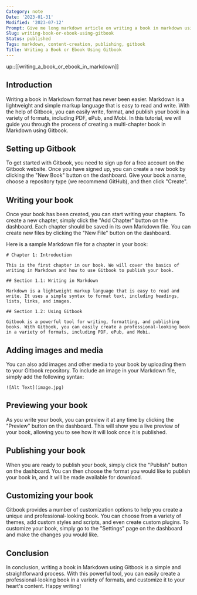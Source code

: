 ```yaml
---
Category: note
Date: '2023-01-31'
Modified: '2023-07-12'
Prompt: Give me long markdown article on writing a book in markdown using gitbook. The article is tutorial style with proper introduction and detailed guidance. Can be based on creation of exemplary book with some minimal, multi-chapter content.
Slug: writing-book-or-ebook-using-gitbook
Status: published
Tags: markdown, content-creation, publishing, gitbook
Title: Writing a Book or Ebook Using Gitbook
---
```


up::[[writing_a_book_or_ebook_in_markdown]]

## Introduction

Writing a book in Markdown format has never been easier. Markdown is a lightweight and simple markup language that is easy to read and write. With the help of Gitbook, you can easily write, format, and publish your book in a variety of formats, including PDF, ePub, and Mobi. In this tutorial, we will guide you through the process of creating a multi-chapter book in Markdown using Gitbook.

## Setting up Gitbook

To get started with Gitbook, you need to sign up for a free account on the Gitbook website. Once you have signed up, you can create a new book by clicking the "New Book" button on the dashboard. Give your book a name, choose a repository type (we recommend GitHub), and then click "Create".

## Writing your book

Once your book has been created, you can start writing your chapters. To create a new chapter, simply click the "Add Chapter" button on the dashboard. Each chapter should be saved in its own Markdown file. You can create new files by clicking the "New File" button on the dashboard.

Here is a sample Markdown file for a chapter in your book:

```
# Chapter 1: Introduction

This is the first chapter in our book. We will cover the basics of writing in Markdown and how to use Gitbook to publish your book.

## Section 1.1: Writing in Markdown

Markdown is a lightweight markup language that is easy to read and write. It uses a simple syntax to format text, including headings, lists, links, and images.

## Section 1.2: Using Gitbook

Gitbook is a powerful tool for writing, formatting, and publishing books. With Gitbook, you can easily create a professional-looking book in a variety of formats, including PDF, ePub, and Mobi.

```

## Adding images and media

You can also add images and other media to your book by uploading them to your Gitbook repository. To include an image in your Markdown file, simply add the following syntax:

`![Alt Text](image.jpg)`

## Previewing your book

As you write your book, you can preview it at any time by clicking the "Preview" button on the dashboard. This will show you a live preview of your book, allowing you to see how it will look once it is published.

## Publishing your book

When you are ready to publish your book, simply click the "Publish" button on the dashboard. You can then choose the format you would like to publish your book in, and it will be made available for download.

## Customizing your book

Gitbook provides a number of customization options to help you create a unique and professional-looking book. You can choose from a variety of themes, add custom styles and scripts, and even create custom plugins. To customize your book, simply go to the "Settings" page on the dashboard and make the changes you would like.

## Conclusion

In conclusion, writing a book in Markdown using Gitbook is a simple and straightforward process. With this powerful tool, you can easily create a professional-looking book in a variety of formats, and customize it to your heart's content. Happy writing!
